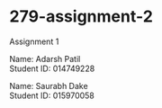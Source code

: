 # 279-assignment-2

Assignment 1

Name: Adarsh Patil<br>
Student ID: 014749228<br>

Name: Saurabh Dake<br>
Student ID: 015970058<br>